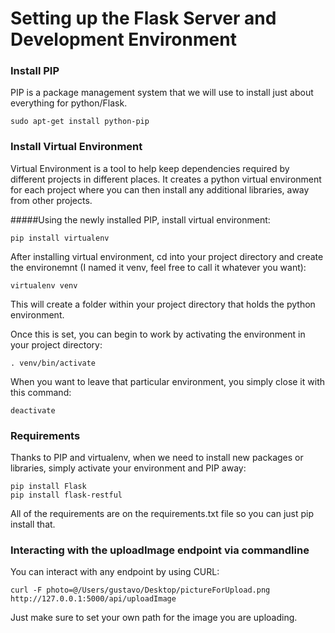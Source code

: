 # Setting up the Flask Server and Development Environment 

### Install PIP

PIP is a package management system that we will use to install just about everything for python/Flask.
```shell
sudo apt-get install python-pip
```

### Install Virtual Environment 

Virtual Environment is a tool to help keep dependencies required by different projects in different places. It creates a python virtual environment for each project where you can then install any additional libraries, away from other projects.

#####Using the newly installed PIP, install virtual environment:
```shell
pip install virtualenv
```

After installing virtual environment, cd into your project directory and create the environemnt (I named it venv, feel free to call it whatever you want):
```shell
virtualenv venv
```

This will create a folder within your project directory that holds the python environment.

Once this is set, you can begin to work by activating the environment in your project directory:
```shell
. venv/bin/activate
```
When you want to leave that particular environment, you simply close it with this command:
```shell
deactivate
```

### Requirements

Thanks to PIP and virtualenv, when we need to install new packages or libraries, simply activate your environment and PIP away:
```shell
pip install Flask
pip install flask-restful
```

All of the requirements are on the requirements.txt file so you can just pip install that.

### Interacting with the uploadImage endpoint via commandline 
 You can interact with any endpoint by using CURL:
 ```shell
 curl -F photo=@/Users/gustavo/Desktop/pictureForUpload.png http://127.0.0.1:5000/api/uploadImage
 ```
 Just make sure to set your own path for the image you are uploading. 
